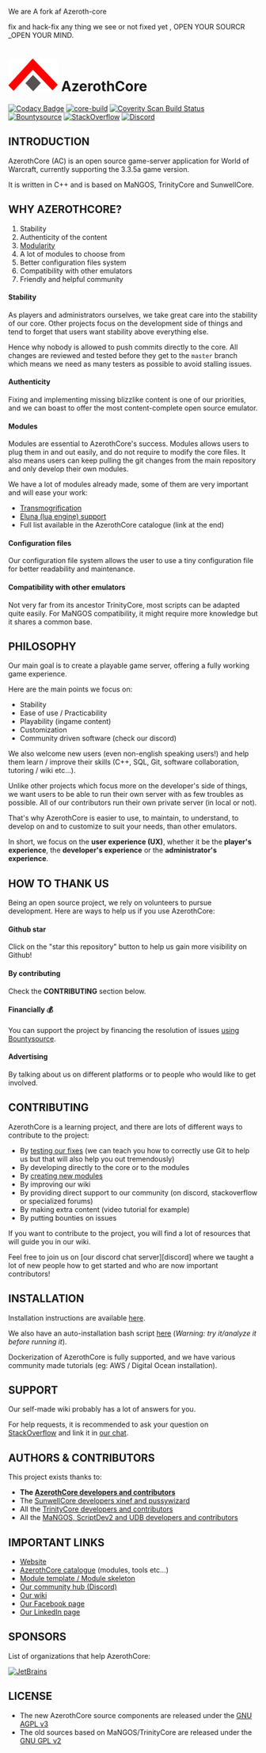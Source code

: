 We are A fork af Azeroth-core 

fix and hack-fix any thing we see or not fixed yet , OPEN YOUR SOURCR _OPEN YOUR MIND.


# ![logo](https://raw.githubusercontent.com/azerothcore/azerothcore.github.io/master/images/logo-github.png) AzerothCore

[![Codacy Badge](https://api.codacy.com/project/badge/Grade/e61f4ea81de14b289fbf83d2b0da0c35)](https://app.codacy.com/app/FrancescoBorzi/azerothcore-wotlk?utm_source=github.com&utm_medium=referral&utm_content=azerothcore/azerothcore-wotlk&utm_campaign=Badge_Grade_Settings)
[![core-build](https://github.com/azerothcore/azerothcore-wotlk/workflows/core-build/badge.svg?branch=master&event=push)](https://github.com/azerothcore/azerothcore-wotlk/actions?query=workflow%3Acore-build+branch%3Amaster+event%3Apush)
<a href="https://scan.coverity.com/projects/azerothcore-azerothcore-wotlk">
  <img alt="Coverity Scan Build Status"  src="https://scan.coverity.com/projects/13814/badge.svg"/>
</a>
[![Bountysource](https://www.bountysource.com/badge/tracker?tracker_id=40032087)](https://www.bountysource.com/teams/azerothcore/bounties "Put money on issues or get paid for fixing them")
[![StackOverflow](http://img.shields.io/badge/stackoverflow-azerothcore-blue.svg)](https://stackoverflow.com/questions/tagged/azerothcore?sort=newest "Ask / browse questions here")
[![Discord](https://img.shields.io/discord/217589275766685707.svg)](https://discord.gg/gkt4y2x "Our community hub on Discord")


## INTRODUCTION

AzerothCore (AC) is an open source game-server application for World of Warcraft, currently supporting the 3.3.5a game version.

It is written in C++ and is based on MaNGOS, TrinityCore and SunwellCore.


## WHY AZEROTHCORE?

1. Stability
1. Authenticity of the content
1. [Modularity](https://en.wikipedia.org/wiki/Modular_programming)
1. A lot of modules to choose from
1. Better configuration files system
1. Compatibility with other emulators
1. Friendly and helpful community

#### Stability

As players and administrators ourselves, we take great care into the stability of our core. Other projects focus on the development side of things and tend to forget that users want stability above everything else.

Hence why nobody is allowed to push commits directly to the core. All changes are reviewed and tested before they get to the `master` branch which means we need as many testers as possible to avoid stalling issues.

#### Authenticity

Fixing and implementing missing blizzlike content is one of our priorities, and we can boast to offer the most content-complete open source emulator.
<!-- Not sure for this below -->
<!-- We were the first open source emulator to have almost every dungeon and raid working. -->

#### Modules

Modules are essential to AzerothCore's success. Modules allows users to plug them in and out easily, and do not require to modify the core files. It also means users can keep pulling the git changes from the main repository and only develop their own modules.

We have a lot of modules already made, some of them are very important and will ease your work:

* [Transmogrification](https://github.com/azerothcore/mod-transmog)
* [Eluna (lua engine) support](https://github.com/azerothcore/mod-eluna-lua-engine/ "Creator of Eluna is part of our core team")
* Full list available in the AzerothCore catalogue (link at the end)

#### Configuration files

Our configuration file system allows the user to use a tiny configuration file for better readability and maintenance.

#### Compatibility with other emulators

Not very far from its ancestor TrinityCore, most scripts can be adapted quite easily. For MaNGOS compatibility, it might require more knowledge but it shares a common base.


## PHILOSOPHY

Our main goal is to create a playable game server, offering a fully working game experience.

Here are the main points we focus on:

* Stability
* Ease of use / Practicability
* Playability (ingame content)
* Customization
* Community driven software (check our discord)

We also welcome new users (even non-english speaking users!) and help them learn / improve their skills (C++, SQL, Git, software collaboration, tutoring / wiki etc...).

Unlike other projects which focus more on the developer's side of things, we want users to be able to run their own server with as few troubles as possible. All of our contributors run their own private server (in local or not).

That's why AzerothCore is easier to use, to maintain, to understand, to develop on and to customize to suit your needs, than other emulators.

In short, we focus on the **user experience (UX)**, whether it be the **player's experience**, the **developer's experience** or the **administrator's experience**.


## HOW TO THANK US

Being an open source project, we rely on volunteers to pursue development. Here are ways to help us if you use AzerothCore:

#### Github star

Click on the "star this repository" button to help us gain more visibility on Github!

#### By contributing

Check the **CONTRIBUTING** section below.

#### Financially :moneybag:

You can support the project by financing the resolution of issues [using Bountysource](http://www.azerothcore.org/wiki/Bountysource "Bountysource explained in our wiki").

#### Advertising

By talking about us on different platforms or to people who would like to get involved.


## CONTRIBUTING

AzerothCore is a learning project, and there are lots of different ways to contribute to the project:

* By [testing our fixes](http://www.azerothcore.org/wiki/How-to-test-a-PR) (we can teach you how to correctly use Git to help us but that will also help you out tremendously)
* By developing directly to the core or to the modules
* By [creating new modules](http://www.azerothcore.org/wiki/Create-a-Module)
* By improving our wiki
* By providing direct support to our community (on discord, stackoverflow or specialized forums)
* By making extra content (video tutorial for example)
* By putting bounties on issues


If you want to contribute to the project, you will find a lot of resources that will guide you in our wiki.

Feel free to join us on [our discord chat server][discord] where we taught a lot of new people how to get started and who are now important contributors!

<!-- TO UNCOMMENT LATER -->
<!-- As we put a big emphasis on community, there are also special rewards for contributors such as reputation ranks (displayed in our discord and our website), reputation badges (to display on your project/portfolio), premium software licenses, private modules access, private tools access and a lot of small private repositories access. -->


## INSTALLATION

Installation instructions are available [here](http://www.azerothcore.org/wiki/Installation).

We also have an auto-installation bash script [here](/apps/installer/main.sh) (*Warning: try it/analyze it before running it*).

Dockerization of AzerothCore is fully supported, and we have various community made tutorials (eg: AWS / Digital Ocean installation).


## SUPPORT

Our self-made wiki probably has a lot of answers for you.

For help requests, it is recommended to ask your question on [StackOverflow](https://stackoverflow.com/questions/tagged/azerothcore) and link it in [our chat](https://discordapp.com/channels/217589275766685707/284406375495368704).


## AUTHORS & CONTRIBUTORS

This project exists thanks to:

- **The [AzerothCore developers and contributors](https://github.com/AzerothCore/azerothcore-wotlk/graphs/contributors)**
- The [SunwellCore developers xinef and pussywizard](http://www.azerothcore.org/pages/sunwell.pl/)
- All the [TrinityCore developers and contributors](https://github.com/TrinityCore/TrinityCore/blob/3.3.5/AUTHORS)
- All the [MaNGOS, ScriptDev2 and UDB developers and contributors](https://github.com/cmangos/mangos-wotlk/blob/master/AUTHORS.md)


## IMPORTANT LINKS

- [Website](http://www.azerothcore.org/)
- [AzerothCore catalogue](http://www.azerothcore.org/catalogue/  "Modules, tools, and other things for AzerothCore") (modules, tools etc...)
- [Module template / Module skeleton](https://github.com/azerothcore/skeleton-module/)
- [Our community hub (Discord)](https://discord.gg/gkt4y2x)
- [Our wiki](http://www.azerothcore.org/wiki "Easy to use and developed by AzerothCore founder")
- [Our Facebook page](https://www.facebook.com/AzerothCore/)
- [Our LinkedIn page](https://www.linkedin.com/company/azerothcore/)


## SPONSORS

List of organizations that help AzerothCore:

[![JetBrains](https://user-images.githubusercontent.com/75517/51205146-7f225c80-1905-11e9-82e0-835627be170d.png)](https://www.jetbrains.com/?from=AzerothCore)


## LICENSE

- The new AzerothCore source components are released under the [GNU AGPL v3](https://github.com/azerothcore/azerothcore-wotlk/blob/master/LICENSE-AGPL3)
- The old sources based on MaNGOS/TrinityCore are released under the [GNU GPL v2](https://github.com/azerothcore/azerothcore-wotlk/blob/master/LICENSE-GPL2)
